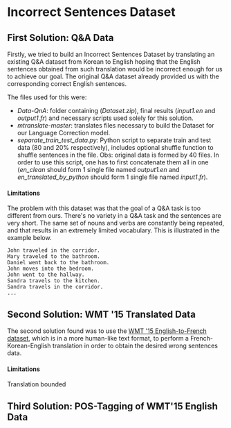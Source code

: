 
# Incorrect Sentences Dataset

## First Solution: Q&A Data
Firstly, we tried to build an Incorrect Sentences Dataset by translating an existing Q&A dataset from Korean to English hoping that the English sentences obtained from such translation would be incorrect enough for us to achieve our goal. The original Q&A dataset already provided us with the corresponding correct English sentences.

The files used for this were:
* *Data-QnA*: folder containing (*Dataset.zip*), final results (*input1.en* and *output1.fr*) and necessary scripts used solely for this solution.
* *mtranslate-master*: translates files necessary to build the Dataset for our Language Correction model.
* *separate_train_test_data.py*: Python script to separate train and test data (80 and 20% respectively), includes optional shuffle function to shuffle sentences in the file. Obs: original data is formed by 40 files. In order to use this script, one has to first concatenate them all in one (*en_clean* should form 1 single file named *output1.en* and *en_translated_by_python* should form 1 single file named *input1.fr*).


#### Limitations
The problem with this dataset was that the goal of a Q&A task is too different from ours. There's no variety in a Q&A task and the sentences are very short. The same set of nouns and verbs are constantly being repeated, and that results in an extremely limited vocabulary. This is illustrated in the example below.

```
John traveled in the corridor.
Mary traveled to the bathroom.
Daniel went back to the bathroom.
John moves into the bedroom.
John went to the hallway.
Sandra travels to the kitchen.
Sandra travels in the corridor.
...
```

## Second Solution: WMT '15 Translated Data
The second solution found was to use the [WMT '15 English-to-French dataset](http://www.statmt.org/wmt15/translation-task.html), which is in a more human-like text format, to perform a French-Korean-English translation in order to obtain the desired wrong sentences data.

#### Limitations
Translation bounded


## Third Solution: POS-Tagging of WMT'15 English Data


